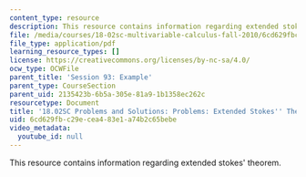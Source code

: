 ```yaml
---
content_type: resource
description: This resource contains information regarding extended stokes' theorem.
file: /media/courses/18-02sc-multivariable-calculus-fall-2010/6cd629fbc29ecea483e1a74b2c65bebe_MIT18_02SC_pb_93_comb.pdf
file_type: application/pdf
learning_resource_types: []
license: https://creativecommons.org/licenses/by-nc-sa/4.0/
ocw_type: OCWFile
parent_title: 'Session 93: Example'
parent_type: CourseSection
parent_uid: 2135423b-6b5a-305e-81a9-1b1358ec262c
resourcetype: Document
title: '18.02SC Problems and Solutions: Problems: Extended Stokes'' Theorem'
uid: 6cd629fb-c29e-cea4-83e1-a74b2c65bebe
video_metadata:
  youtube_id: null
---
```

This resource contains information regarding extended stokes' theorem.